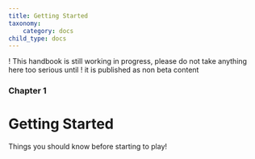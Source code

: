 ```yaml
---
title: Getting Started
taxonomy:
    category: docs
child_type: docs
---
```

! This handbook is still working in progress, please do not take anything here too serious until 
! it is published as non beta content
### Chapter 1

# Getting Started

Things you should know before starting to play!
